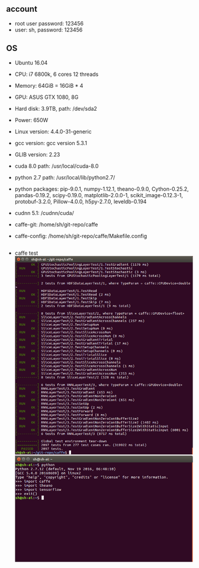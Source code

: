 
## account
* root user password: 123456
* user: sh, password: 123456

## OS
* Ubuntu 16.04 
* CPU: i7 6800k, 6 cores 12 threads
* Memory: 64GiB = 16GiB * 4
* GPU: ASUS GTX 1080, 8G
* Hard disk: 3.9TB, path: /dev/sda2
* Power: 650W

* Linux version: 4.4.0-31-generic
* gcc version: gcc version 5.3.1
* GLIB version: 2.23
* cuda 8.0 path: /usr/local/cuda-8.0
* python 2.7 path: /usr/local/lib/python2.7/
* python packages: pip-9.0.1, numpy-1.12.1, theano-0.9.0, Cython-0.25.2, pandas-0.19.2, scipy-0.19.0, matplotlib-2.0.0-1, scikit_image-0.12.3-1, protobuf-3.2.0, Pillow-4.0.0, h5py-2.7.0, leveldb-0.194
* cudnn 5.1: /cudnn/cuda/
* caffe-git: /home/sh/git-repo/caffe
* caffe-config: /home/sh/git-repo/caffe/Makefile.config

## 
* caffe test
![caffe test](https://github.com/Aspirinkb/ubuntu/blob/master/caffe_test.png)
![python import test](https://github.com/Aspirinkb/ubuntu/blob/master/python.png)
